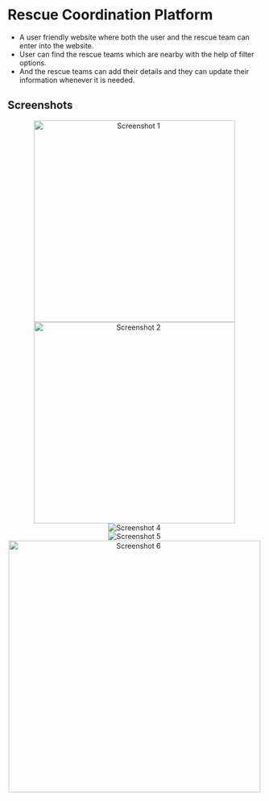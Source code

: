 # Rescue Coordination Platform

 - A user friendly website where both the user and the rescue team can enter into the website.
 - User can find the rescue teams which are nearby with the help of filter options.
 - And the rescue teams can add their details and they can update their information whenever it is needed.

## Screenshots

<div align="center">
    <img src="https://github.com/vigneshwaranbalamurugan/Rescue-Website/assets/171491614/289ab83f-6ced-4b06-ad47-484a21be00fb" alt="Screenshot 1" width="400" height="400">
    <img src="https://github.com/vigneshwaranbalamurugan/Rescue-Website/assets/171491614/2a23d3c7-0994-4359-b08d-b11fd2506a83" alt="Screenshot 2" width="400" height="400"><br>
    <img src="https://github.com/vigneshwaranbalamurugan/Rescue-Website/assets/171491614/814d79f0-118f-4ca7-8677-356a8df7d5c4" alt="Screenshot 4"><br>
    <img src="https://github.com/vigneshwaranbalamurugan/Rescue-Website/assets/171491614/2564cdd5-b79a-462c-90cd-fe3d6997722d" alt="Screenshot 5"><br>
    <img src="https://github.com/vigneshwaranbalamurugan/Rescue-Website/assets/171491614/ea5bb796-3779-41bf-aa20-841c5138a1c7" alt="Screenshot 6" width="500" height="500">
</div>
